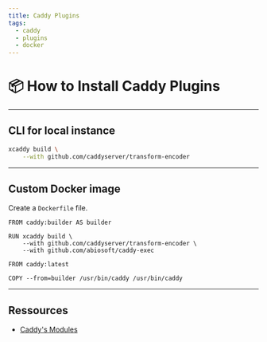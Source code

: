 ```yaml
---
title: Caddy Plugins
tags:
  - caddy
  - plugins
  - docker
---
```

# 📦 How to Install Caddy Plugins

---
## CLI for local instance

```bash
xcaddy build \
    --with github.com/caddyserver/transform-encoder
```

---
## Custom Docker image

Create a `Dockerfile` file.

```docker
FROM caddy:builder AS builder

RUN xcaddy build \
	--with github.com/caddyserver/transform-encoder \
	--with github.com/abiosoft/caddy-exec

FROM caddy:latest

COPY --from=builder /usr/bin/caddy /usr/bin/caddy
```

---
## Ressources
- [Caddy's Modules](https://caddyserver.com/docs/modules/)